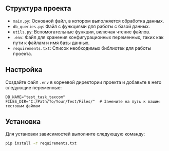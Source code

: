 ## Структура проекта

- `main.py`: Основной файл, в котором выполняется обработка данных.
- `db_queries.py`: Файл с функциями для работы с базой данных.
- `utils.py`: Вспомогательные функции, включая чтение файлов.
- `.env`: Файл для хранения конфигурационных переменных, таких как пути к файлам и имя базы данных.
- `requirements.txt`: Список необходимых библиотек для работы проекта.


## Настройка

Создайте файл `.env` в корневой директории проекта и добавьте в него следующие переменные:

```plaintext
DB_NAME="test_task_taxcom"
FILES_DIR="C:/Path/To/Your/Test/Files/"  # Замените на путь к вашим тестовым файлам
```


## Установка

Для установки зависимостей выполните следующую команду:

```bash
pip install -r requirements.txt
```
